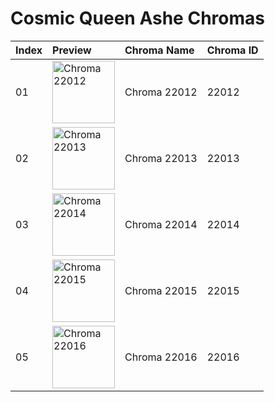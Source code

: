 # Cosmic Queen Ashe Chromas

| Index | Preview | Chroma Name | Chroma ID |
|:---|:---|:---|:---|
| 01 | <img src='https://raw.communitydragon.org/latest/plugins/rcp-be-lol-game-data/global/default/v1/champion-chroma-images/22/22012.png' alt='Chroma 22012' width='100'> | Chroma 22012 | 22012 |
| 02 | <img src='https://raw.communitydragon.org/latest/plugins/rcp-be-lol-game-data/global/default/v1/champion-chroma-images/22/22013.png' alt='Chroma 22013' width='100'> | Chroma 22013 | 22013 |
| 03 | <img src='https://raw.communitydragon.org/latest/plugins/rcp-be-lol-game-data/global/default/v1/champion-chroma-images/22/22014.png' alt='Chroma 22014' width='100'> | Chroma 22014 | 22014 |
| 04 | <img src='https://raw.communitydragon.org/latest/plugins/rcp-be-lol-game-data/global/default/v1/champion-chroma-images/22/22015.png' alt='Chroma 22015' width='100'> | Chroma 22015 | 22015 |
| 05 | <img src='https://raw.communitydragon.org/latest/plugins/rcp-be-lol-game-data/global/default/v1/champion-chroma-images/22/22016.png' alt='Chroma 22016' width='100'> | Chroma 22016 | 22016 |
